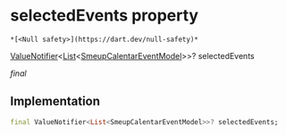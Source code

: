 


# selectedEvents property




    *[<Null safety>](https://dart.dev/null-safety)*


[ValueNotifier](https://api.flutter.dev/flutter/foundation/ValueNotifier-class.html)&lt;[List](https://api.flutter.dev/flutter/dart-core/List-class.html)&lt;[SmeupCalentarEventModel](../../smeup_models_widgets_smeup_calendar_event_model/SmeupCalentarEventModel-class.md)>>? selectedEvents
  
_final_






## Implementation

```dart
final ValueNotifier<List<SmeupCalentarEventModel>>? selectedEvents;


```







